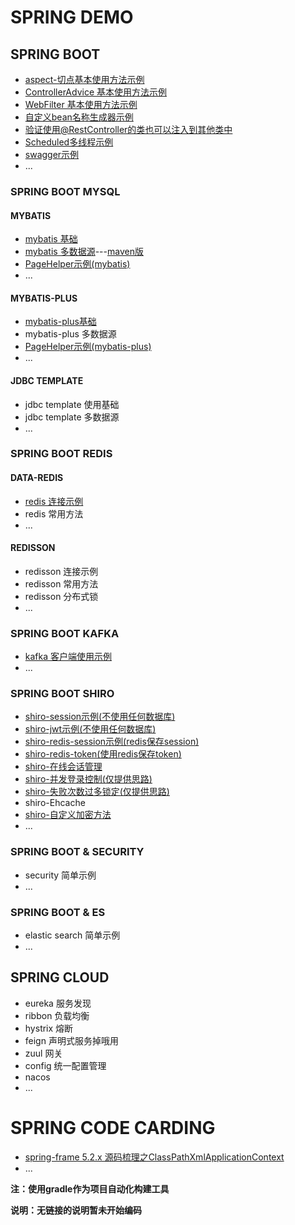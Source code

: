 # SPRING DEMO

## SPRING BOOT
- [aspect-切点基本使用方法示例](./aspect)
- [ControllerAdvice 基本使用方法示例](./controller_advice)
- [WebFilter 基本使用方法示例](./web_filter)
- [自定义bean名称生成器示例](./bean_name_generator)
- [验证使用@RestController的类也可以注入到其他类中](./controller_injection)
- [Scheduled多线程示例](./scheduled_multi_thread)
- [swagger示例](./swagger_demo)
- ...

### SPRING BOOT MYSQL

#### MYBATIS
- [mybatis 基础](./mybatis_base)
- [mybatis 多数据源](./multi_datasource)---[maven版](https://github.com/idream68/multidatasource)
- [PageHelper示例(mybatis)](./mybatis_pagehelper)
- ...

#### MYBATIS-PLUS
- [mybatis-plus基础](./mybatis_plus)
- mybatis-plus 多数据源
- [PageHelper示例(mybatis-plus)](./mybatis_plus_pagehelper)
- ...

#### JDBC TEMPLATE
- jdbc template 使用基础
- jdbc template 多数据源
- ...

### SPRING BOOT REDIS
#### DATA-REDIS
- [redis 连接示例](./redis_client)
- redis 常用方法
- ...

#### REDISSON
- redisson 连接示例
- redisson 常用方法
- redisson 分布式锁
- ...

### SPRING BOOT KAFKA
- [kafka 客户端使用示例](./kafkaclient)
- ...

### SPRING BOOT SHIRO
- [shiro-session示例(不使用任何数据库)](./shiro_base)
- [shiro-jwt示例(不使用任何数据库)](./shiro_jwt)
- [shiro-redis-session示例(redis保存session)](./shiro_redis)
- [shiro-redis-token(使用redis保存token)](./shiro_redis_token)
- [shiro-在线会话管理](./shiro_redis_token)
- [shiro-并发登录控制(仅提供思路)](./shiro_redis_token)
- [shiro-失败次数过多锁定(仅提供思路)](./shiro_redis_token)
- shiro-Ehcache 
- [shiro-自定义加密方法](./shiro_custom_encryption)
- ...

### SPRING BOOT & SECURITY
- security 简单示例
- ...

### SPRING BOOT & ES
- elastic search 简单示例
- ...

## SPRING CLOUD
- eureka 服务发现
- ribbon 负载均衡
- hystrix 熔断
- feign 声明式服务掉哦用
- zuul 网关
- config 统一配置管理
- nacos 
- ...

# SPRING CODE CARDING
- [spring-frame 5.2.x 源码梳理之ClassPathXmlApplicationContext](https://www.idream68.top/2021/05/11/spring/springcarding/ClassPathXmlApplicationContext-main/)
- ...

**注：使用gradle作为项目自动化构建工具**

**说明：无链接的说明暂未开始编码**